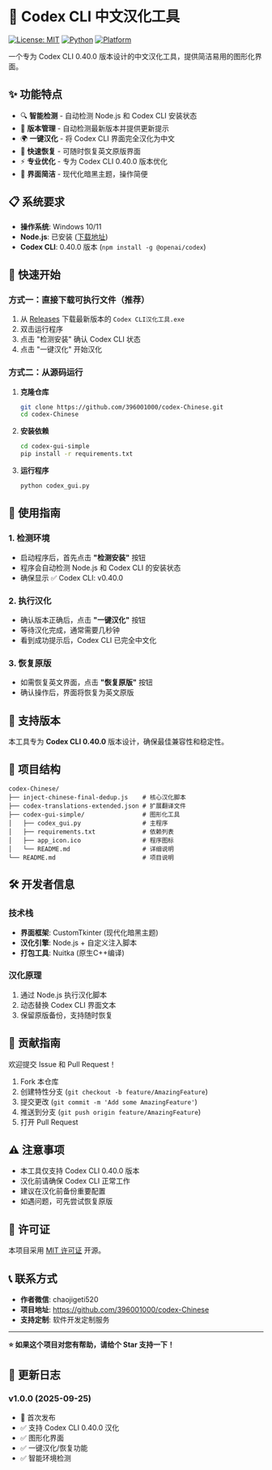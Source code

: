 # 🚀 Codex CLI 中文汉化工具

[![License: MIT](https://img.shields.io/badge/License-MIT-yellow.svg)](https://opensource.org/licenses/MIT)
[![Python](https://img.shields.io/badge/Python-3.7+-blue.svg)](https://www.python.org/downloads/)
[![Platform](https://img.shields.io/badge/Platform-Windows-lightgrey.svg)](https://www.microsoft.com/windows/)

一个专为 Codex CLI 0.40.0 版本设计的中文汉化工具，提供简洁易用的图形化界面。

## ✨ 功能特点

- 🔍 **智能检测** - 自动检测 Node.js 和 Codex CLI 安装状态
- 🔄 **版本管理** - 自动检测最新版本并提供更新提示  
- 🌍 **一键汉化** - 将 Codex CLI 界面完全汉化为中文
- 🔄 **快速恢复** - 可随时恢复英文原版界面
- ⚡ **专业优化** - 专为 Codex CLI 0.40.0 版本优化
- 🎯 **界面简洁** - 现代化暗黑主题，操作简便

## 📋 系统要求

- **操作系统**: Windows 10/11
- **Node.js**: 已安装 ([下载地址](https://nodejs.org/zh-cn/download/))
- **Codex CLI**: 0.40.0 版本 (`npm install -g @openai/codex`)

## 🚀 快速开始

### 方式一：直接下载可执行文件（推荐）

1. 从 [Releases](https://github.com/396001000/codex-Chinese/releases) 下载最新版本的 `Codex CLI汉化工具.exe`
2. 双击运行程序
3. 点击 "检测安装" 确认 Codex CLI 状态
4. 点击 "一键汉化" 开始汉化

### 方式二：从源码运行

1. **克隆仓库**
   ```bash
   git clone https://github.com/396001000/codex-Chinese.git
   cd codex-Chinese
   ```

2. **安装依赖**
   ```bash
   cd codex-gui-simple
   pip install -r requirements.txt
   ```

3. **运行程序**
   ```bash
   python codex_gui.py
   ```

## 📖 使用指南

### 1. 检测环境
- 启动程序后，首先点击 **"检测安装"** 按钮
- 程序会自动检测 Node.js 和 Codex CLI 的安装状态
- 确保显示 ✅ Codex CLI: v0.40.0

### 2. 执行汉化
- 确认版本正确后，点击 **"一键汉化"** 按钮
- 等待汉化完成，通常需要几秒钟
- 看到成功提示后，Codex CLI 已完全中文化

### 3. 恢复原版
- 如需恢复英文界面，点击 **"恢复原版"** 按钮
- 确认操作后，界面将恢复为英文原版

## 🎯 支持版本

本工具专为 **Codex CLI 0.40.0** 版本设计，确保最佳兼容性和稳定性。

## 📁 项目结构

```
codex-Chinese/
├── inject-chinese-final-dedup.js    # 核心汉化脚本
├── codex-translations-extended.json # 扩展翻译文件
├── codex-gui-simple/                # 图形化工具
│   ├── codex_gui.py                 # 主程序
│   ├── requirements.txt             # 依赖列表
│   ├── app_icon.ico                 # 程序图标
│   └── README.md                    # 详细说明
└── README.md                        # 项目说明
```

## 🛠️ 开发者信息

### 技术栈
- **界面框架**: CustomTkinter (现代化暗黑主题)
- **汉化引擎**: Node.js + 自定义注入脚本
- **打包工具**: Nuitka (原生C++编译)

### 汉化原理
1. 通过 Node.js 执行汉化脚本
2. 动态替换 Codex CLI 界面文本
3. 保留原版备份，支持随时恢复

## 🤝 贡献指南

欢迎提交 Issue 和 Pull Request！

1. Fork 本仓库
2. 创建特性分支 (`git checkout -b feature/AmazingFeature`)
3. 提交更改 (`git commit -m 'Add some AmazingFeature'`)
4. 推送到分支 (`git push origin feature/AmazingFeature`)
5. 打开 Pull Request

## ⚠️ 注意事项

- 本工具仅支持 Codex CLI 0.40.0 版本
- 汉化前请确保 Codex CLI 正常工作
- 建议在汉化前备份重要配置
- 如遇问题，可先尝试恢复原版

## 📄 许可证

本项目采用 [MIT 许可证](LICENSE) 开源。

## 📞 联系方式

- **作者微信**: chaojigeti520
- **项目地址**: https://github.com/396001000/codex-Chinese
- **支持定制**: 软件开发定制服务

---

**⭐ 如果这个项目对您有帮助，请给个 Star 支持一下！**

## 🔄 更新日志

### v1.0.0 (2025-09-25)
- 🎉 首次发布
- ✅ 支持 Codex CLI 0.40.0 汉化
- ✅ 图形化界面
- ✅ 一键汉化/恢复功能
- ✅ 智能环境检测